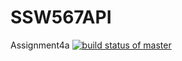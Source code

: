 # SSW567API
Assignment4a
[![build status of master](https://travis-ci.com/jingyi199858/SSW567API.svg?branch=main)](https://travis-ci.com/jingyi199858/SSW567API)
